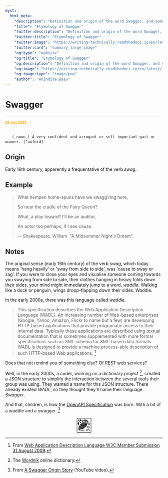 ```yaml
---
myst:
  html_meta:
    "description": "Definition and origin of the word Swagger, and some notes and examples"
    "title": "Etymology of Swagger"
    "twitter:description": "Definition and origin of the word Swagger, and some notes and examples"
    "twitter:title": "Etymology of Swagger"
    "twitter:image": "https://writing-technically.readthedocs.io/en/latest/_static/s_1_600.jpg"
    "twitter:card": "summary_large_image"
    "og:type": "website"
    "og:title": "Etymology of Swagger"
    "og:description": "Definition and origin of the word Swagger, and some notes and examples"
    "og:image": "https://writing-technically.readthedocs.io/en/latest/_static/s_1_600.jpg"
    "og:image:type": "image/png"
    "author": "Anindita Basu"
---
```


# Swagger

<hr/>
<p style="font-weight:bold;font-size:75%;color:orange">28 July 2022</p>

```{admonition} swagger

   (_noun_) A very confident and arrogant or self-important gait or manner. [^oxford]
```

[^oxford]: From the [Oxford English Dictionary](https://www.lexico.com/).

## Origin

Early 16th century, apparently a frequentative of the verb _swag_.

## Example

> What hempen home-spuns have we swagg’ring here,
>
> So near the cradle of the Fairy Queen?
>
> What, a play toward? I’ll be an auditor,
>
> An actor too perhaps, if I see cause.
>
> -- Shakespeare, William. "A Midsummer Night's Dream".


## Notes

The original sense (early 16th century) of the verb _swag_, which today means 'hang heavily' or 'sway from side to side', was 'cause to sway or sag'. If you were to close your eyes and visualise someone coming towards you swaying from side to side, their clothes hanging in heavy folds down their sides, your mind might immediately jump to a word, _waddle_. Walking like a duck or penguin, wings droop-flapping down their sides. Waddle.

In the early 2000s, there was this language called _waddle_.

> This specification describes the Web Application Description Language (WADL). An increasing number of Web-based enterprises (Google, Yahoo, Amazon, Flickr to name but a few) are developing HTTP-based applications that provide programatic access to their internal data. Typically these applications are described using textual documentation that is sometimes supplemented with more formal specifications such as XML schema for XML-based data formats. WADL is designed to provide a machine process-able description of such HTTP-based Web applications. [^w3spec]

[^w3spec]: From [Web Application Description Language W3C Member Submission 31 August 2009](https://www.w3.org/Submission/wadl/).

Does that not remind you of something else? Of REST web services?

Well, in the early 2000s, a coder, working on a dictionary project [^wordnik], created a JSON structure to simplify the interaction between the several tools their group was using. They wanted a name for this JSON structure. There already existed _WADL_, so they thought they'll name their language _Swagger_.

[^wordnik]: The [Wordnik](https://www.wordnik.com/) online dictionary.

And that, children, is how the [OpenAPI Specification](https://spec.openapis.org/oas/latest.html) was born. With a bit of a waddle and a swagger. [^swagger]

[^swagger]: From [A Swagger Origin Story](https://www.youtube.com/watch?v=PKNyi9clqMQ) (YouTube video).

<img src="_static/s_1_600.jpg" alt="site logo" style="display: block; margin-left: auto; margin-right: auto; width:10%;">